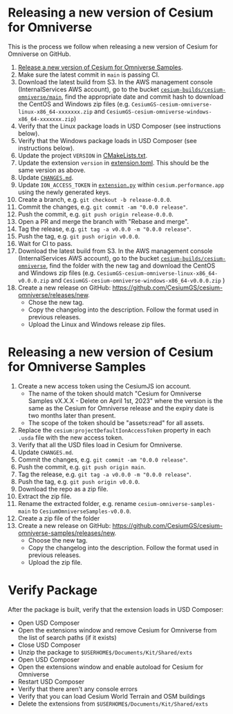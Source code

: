 # Releasing a new version of Cesium for Omniverse

This is the process we follow when releasing a new version of Cesium for Omniverse on GitHub.

1. [Release a new version of Cesium for Omniverse Samples](#releasing-a-new-version-of-cesium-for-omniverse-samples).
2. Make sure the latest commit in `main` is passing CI.
3. Download the latest build from S3. In the AWS management console (InternalServices AWS account), go to the bucket [`cesium-builds/cesium-omniverse/main`](https://s3.console.aws.amazon.com/s3/buckets/cesium-builds?region=us-east-1&prefix=cesium-omniverse/main/&showversions=false), find the appropriate date and commit hash to download the CentOS and Windows zip files (e.g. `CesiumGS-cesium-omniverse-linux-x86_64-xxxxxxx.zip` and `CesiumGS-cesium-omniverse-windows-x86_64-xxxxxxx.zip`)
4. Verify that the Linux package loads in USD Composer (see instructions below).
5. Verify that the Windows package loads in USD Composer (see instructions below).
6. Update the project `VERSION` in [CMakeLists.txt](../../CMakeLists.txt).
7. Update the extension `version` in [extension.toml](../../exts/cesium.omniverse/config/extension.toml). This should be the same version as above.
8. Update [`CHANGES.md`](../../CHANGES.md).
9. Update `ION_ACCESS_TOKEN` in [`extension.py`](../../apps/exts/cesium.performance.app/cesium/performance/app/extension.py) within `cesium.performance.app` using the newly generated keys.
10. Create a branch, e.g. `git checkout -b release-0.0.0`.
11. Commit the changes, e.g. `git commit -am "0.0.0 release"`.
12. Push the commit, e.g. `git push origin release-0.0.0`.
13. Open a PR and merge the branch with "Rebase and merge".
14. Tag the release, e.g. `git tag -a v0.0.0 -m "0.0.0 release"`.
15. Push the tag, e.g. `git push origin v0.0.0`.
16. Wait for CI to pass.
17. Download the latest build from S3. In the AWS management console (InternalServices AWS account), go to the bucket [`cesium-builds/cesium-omniverse`](https://s3.console.aws.amazon.com/s3/buckets/cesium-builds?prefix=cesium-omniverse/&region=us-east-1), find the folder with the new tag and download the CentOS and Windows zip files (e.g. `CesiumGS-cesium-omniverse-linux-x86_64-v0.0.0.zip` and `CesiumGS-cesium-omniverse-windows-x86_64-v0.0.0.zip` )
18. Create a new release on GitHub: https://github.com/CesiumGS/cesium-omniverse/releases/new.
    * Chose the new tag.
    * Copy the changelog into the description. Follow the format used in previous releases.
    * Upload the Linux and Windows release zip files.

# Releasing a new version of Cesium for Omniverse Samples

1. Create a new access token using the CesiumJS ion account.
    * The name of the token should match "Cesium for Omniverse Samples vX.X.X - Delete on April 1st, 2023" where the version is the same as the Cesium for Omniverse release and the expiry date is two months later than present.
    * The scope of the token should be "assets:read" for all assets.
2. Replace the `cesium:projectDefaultIonAccessToken` property in each `.usda` file with the new access token.
3. Verify that all the USD files load in Cesium for Omniverse.
4. Update `CHANGES.md`.
5. Commit the changes, e.g. `git commit -am "0.0.0 release"`.
6. Push the commit, e.g. `git push origin main`.
7. Tag the release, e.g. `git tag -a v0.0.0 -m "0.0.0 release"`.
8. Push the tag, e.g. `git push origin v0.0.0`.
9. Download the repo as a zip file.
10. Extract the zip file.
11. Rename the extracted folder, e.g. rename `cesium-omniverse-samples-main` to `CesiumOmniverseSamples-v0.0.0`.
12. Create a zip file of the folder
13. Create a new release on GitHub: https://github.com/CesiumGS/cesium-omniverse-samples/releases/new.
    * Choose the new tag.
    * Copy the changelog into the description. Follow the format used in previous releases.
    * Upload the zip file.


# Verify Package

After the package is built, verify that the extension loads in USD Composer:

* Open USD Composer
* Open the extensions window and remove Cesium for Omniverse from the list of search paths (if it exists)
* Close USD Composer
* Unzip the package to `$USERHOME$/Documents/Kit/Shared/exts`
* Open USD Composer
* Open the extensions window and enable autoload for Cesium for Omniverse
* Restart USD Composer
* Verify that there aren't any console errors
* Verify that you can load Cesium World Terrain and OSM buildings
* Delete the extensions from `$USERHOME$/Documents/Kit/Shared/exts`
